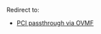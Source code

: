 Redirect to:

*   [PCI passthrough via OVMF](/index.php/PCI_passthrough_via_OVMF "PCI passthrough via OVMF")